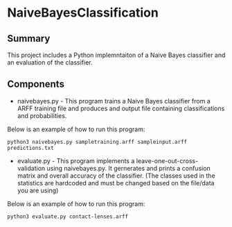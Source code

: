 # NaiveBayesClassification
## Summary
This project includes a Python implemntaiton of a Naive Bayes classifier and an evaluation of the classifier.

## Components
* naivebayes.py - This program trains a Naive Bayes classifier from a ARFF training file and produces and output file containing classifications and probabilities.

Below is an example of how to run this program:
```
python3 naivebayes.py sampletraining.arff sampleinput.arff predictions.txt
```

* evaluate.py - This program implements a leave-one-out-cross-validation using naivebayes.py. It gernerates and prints a confusion matrix and overall accuracy of the classifier. (The classes used in the statistics are hardcoded and must be changed based on the file/data you are using)

Below is an example of how to run this program:
```
python3 evaluate.py contact-lenses.arff
```
